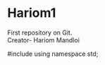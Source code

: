 # Hariom1
First repository on Git.
<br>
Creator- Hariom Mandloi

#include<iostream>
using namespace std;


